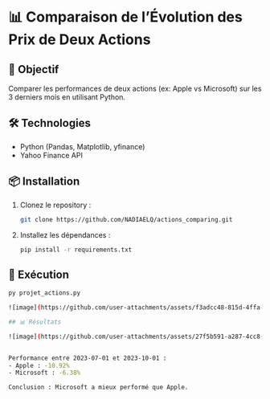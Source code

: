 # 📊 Comparaison de l’Évolution des Prix de Deux Actions

## 📌 Objectif  
Comparer les performances de deux actions (ex: Apple vs Microsoft) sur les 3 derniers mois en utilisant Python.

## 🛠️ Technologies  
- Python (Pandas, Matplotlib, yfinance)  
- Yahoo Finance API  

## 📦 Installation  
1. Clonez le repository :  
   ```bash  
   git clone https://github.com/NADIAELQ/actions_comparing.git 

2. Installez les dépendances :
   ```bash  
   pip install -r requirements.txt  

## 🚀 Exécution
   ```bash  
   py projet_actions.py

![image](https://github.com/user-attachments/assets/f3adcc48-815d-4ffa-b1b5-4b2c36c6ead8)

## 📊 Résultats

![image](https://github.com/user-attachments/assets/27f5b591-a287-4cc8-9f10-3804ac1429ec)


Performance entre 2023-07-01 et 2023-10-01 :
- Apple : -10.92%
- Microsoft : -6.38%

Conclusion : Microsoft a mieux performé que Apple.
